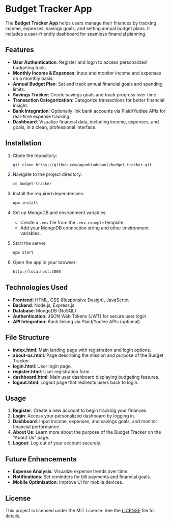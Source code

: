 # Budget Tracker App

The **Budget Tracker App** helps users manage their finances by tracking income, expenses, savings goals, and setting annual budget plans. It includes a user-friendly dashboard for seamless financial planning.

## Features

- **User Authentication**: Register and login to access personalized budgeting tools.
- **Monthly Income & Expenses**: Input and monitor income and expenses on a monthly basis.
- **Annual Budget Plan**: Set and track annual financial goals and spending limits.
- **Savings Tracker**: Create savings goals and track progress over time.
- **Transaction Categorization**: Categorize transactions for better financial insight.
- **Bank Integration**: Optionally link bank accounts via Plaid/Yodlee APIs for real-time expense tracking.
- **Dashboard**: Visualize financial data, including income, expenses, and goals, in a clean, professional interface.

## Installation

1. Clone the repository:
    ```bash
    git clone https://github.com/agunbiadepaul/budget-tracker.git
    ```

2. Navigate to the project directory:
    ```bash
    cd budget-tracker
    ```

3. Install the required dependencies:
    ```bash
    npm install
    ```

4. Set up MongoDB and environment variables:
    - Create a `.env` file from the `.env.example` template.
    - Add your MongoDB connection string and other environment variables.

5. Start the server:
    ```bash
    npm start
    ```

6. Open the app in your browser:
    ```bash
    http://localhost:3000
    ```

## Technologies Used

- **Frontend**: HTML, CSS (Responsive Design), JavaScript
- **Backend**: Node.js, Express.js
- **Database**: MongoDB (NoSQL)
- **Authentication**: JSON Web Tokens (JWT) for secure user login
- **API Integration**: Bank linking via Plaid/Yodlee APIs (optional)

## File Structure

- **index.html**: Main landing page with registration and login options.
- **about-us.html**: Page describing the mission and purpose of the Budget Tracker.
- **login.html**: User login page.
- **register.html**: User registration form.
- **dashboard.html**: Main user dashboard displaying budgeting features.
- **logout.html**: Logout page that redirects users back to login.

## Usage

1. **Register**: Create a new account to begin tracking your finances.
2. **Login**: Access your personalized dashboard by logging in.
3. **Dashboard**: Input income, expenses, and savings goals, and monitor financial performance.
4. **About Us**: Learn more about the purpose of the Budget Tracker on the "About Us" page.
5. **Logout**: Log out of your account securely.

## Future Enhancements

- **Expense Analysis**: Visualize expense trends over time.
- **Notifications**: Set reminders for bill payments and financial goals.
- **Mobile Optimization**: Improve UI for mobile devices.

## License

This project is licensed under the MIT License. See the [LICENSE](LICENSE) file for details.
